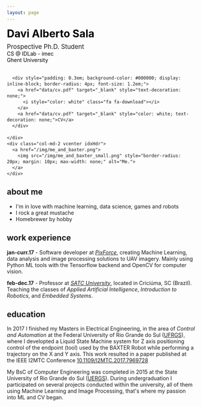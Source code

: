 ```yaml
---
layout: page
---
```


<div class="row">
    <div class="col-md-6 col-md-offset-1 vcenter idxHdr">
      <div style="font-size: 2em; color: #000000; font-weight: bold; padding-bottom: 0.3em;">Davi Alberto Sala</div>
      <div style="font-size: 1.2em;">
        Prospective Ph.D. Student
      </div>
      <div style="font-size: 1.0em; color: #000000">
        <a href="https://www.ugent.be/ea/idlab/en" target="_blank" style="color: black; text-decoration: none;">CS @ IDLab - imec</a>
      </div>
      <div style="font-size: 1.0em; color: #000000">
        <a href="https://www.ugent.be/en" target="_blank" style="color: black; text-decoration: none;">Ghent University</a>
      </div>
      <br>

      <div style="padding: 0.3em; background-color: #000000; display: inline-block; border-radius: 4px; font-size: 1.2em;">
        <a href="data/cv.pdf" target="_blank" style="text-decoration: none;">
          <i style="color: white" class="fa fa-download"></i>
        </a>
        <a href="data/cv.pdf" target="_blank" style="color: white; text-decoration: none;">CV</a>
      </div>

    </div>
    <div class="col-md-2 vcenter idxHdr">
      <a href="/img/me_and_baxter.png">
        <img src="/img/me_and_baxter_small.png" style="border-radius: 20px; margin: 10px; max-width: none;" alt="Me.">
      </a>
    </div>
</div>


<h2>about me</h2>

- I'm in love with machine learning, data science, games and robots
- I rock a great mustache
- Homebrewer by hobby

<h2> work experience </h2>

**jan-curr.17** - Software developer at [_PixForce_](pixforce.com.br), creating Machine Learning, 
data analysis and image processing solutions to UAV imagery.
Mainly using Python ML tools with the Tensorflow backend and OpenCV for computer vision.

**feb-dec.17** - Professor at [_SATC University_](www.faculdade.satc.edu.br/), located in Criciúma, SC (Brazil).
Teaching the classes of _Applied Artificial Intelligence_, _Introduction to Robotics_, and _Embedded Systems_.


<h2> education </h2>

In 2017 I finished my Masters in Electrical Engineering, in the area of _Control and Automation_ at the 
Federal University of Rio Grande do Sul ([UFRGS](www.ufrgs.br/english)), where I developted a Liquid State Machine system for Z axis positioning control of the endpoint (tool) used by the BAXTER Robot while performing a trajectory on the X and Y axis.
This work resulted in a paper published at the IEEE I2MTC Conference [10.1109/I2MTC.2017.7969728](https://doi.org/10.1109/I2MTC.2017.7969728)


My BsC of Computer Engineering was completed in 2015 at the State University of Rio Grande do Sul ([UERGS](www.uergs.edu.br/)).
During undergraduation I participated on several projects conducted within the university, 
all of them using Machine Learning and Image Processing, that's where my passion into ML and CV began. 